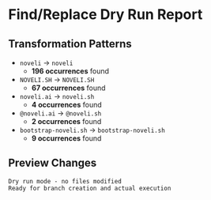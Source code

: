 # Find/Replace Dry Run Report

## Transformation Patterns

- `noveli` → `noveli`
  - **196 occurrences** found
- `NOVELI.SH` → `NOVELI.SH`
  - **67 occurrences** found
- `noveli.ai` → `noveli.sh`
  - **4 occurrences** found
- `@noveli.ai` → `@noveli.sh`
  - **2 occurrences** found
- `bootstrap-noveli.sh` → `bootstrap-noveli.sh`
  - **9 occurrences** found

## Preview Changes

```
Dry run mode - no files modified
Ready for branch creation and actual execution
```

